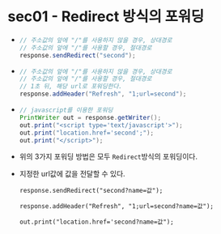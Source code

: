 # sec01 - Redirect 방식의 포워딩

*	```java
	// 주소값의 앞에 "/"를 사용하지 않을 경우, 상대경로
	// 주소값의 앞에 "/"를 사용할 경우, 절대경로
	response.sendRedirect("second");
	```
	
*	```java
	// 주소값의 앞에 "/"를 사용하지 않을 경우, 상대경로
	// 주소값의 앞에 "/"를 사용할 경우, 절대경로
	// 1초 뒤, 해당 url로 포워딩한다.
	response.addHeader("Refresh", "1;url=second");
	```
	
*	```java
	// javascript를 이용한 포워딩
	PrintWriter out = response.getWriter();
	out.print("<script type='text/javascript'>");
	out.print("location.href='second';");
	out.print("</script>");
	```
	
*	위의 3가지 포워딩 방법은 모두 ``Redirect``방식의 포워딩이다.

*	지정한 url값에 값을 전달할 수 있다.

	``response.sendRedirect("second?name=값");``
	
	``response.addHeader("Refresh", "1;url=second?name=값");``
	
	``out.print("location.href='second?name=값");``